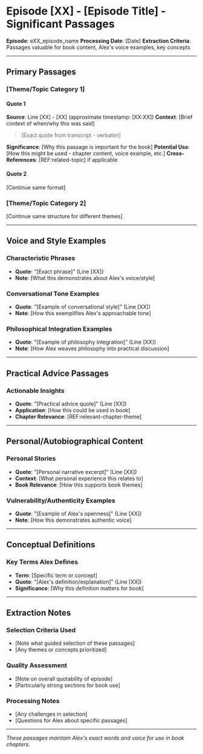 # Episode [XX] - [Episode Title] - Significant Passages

**Episode**: eXX_episode_name
**Processing Date**: [Date]
**Extraction Criteria**: Passages valuable for book content, Alex's voice examples, key concepts

---

## Primary Passages

### [Theme/Topic Category 1]

#### Quote 1
**Source**: Line [XX] - [XX] (approximate timestamp: [XX:XX])
**Context**: [Brief context of when/why this was said]

> [Exact quote from transcript - verbatim]

**Significance**: [Why this passage is important for the book]
**Potential Use**: [How this might be used - chapter content, voice example, etc.]
**Cross-References**: [REF:related-topic] if applicable

#### Quote 2
[Continue same format]

### [Theme/Topic Category 2]
[Continue same structure for different themes]

---

## Voice and Style Examples

### Characteristic Phrases
- **Quote**: "[Exact phrase]" (Line [XX])
- **Note**: [What this demonstrates about Alex's voice/style]

### Conversational Tone Examples
- **Quote**: "[Example of conversational style]" (Line [XX])
- **Note**: [How this exemplifies Alex's approachable tone]

### Philosophical Integration Examples
- **Quote**: "[Example of philosophy integration]" (Line [XX])
- **Note**: [How Alex weaves philosophy into practical discussion]

---

## Practical Advice Passages

### Actionable Insights
- **Quote**: "[Practical advice quote]" (Line [XX])
- **Application**: [How this could be used in book]
- **Chapter Relevance**: [REF:relevant-chapter-theme]

---

## Personal/Autobiographical Content

### Personal Stories
- **Quote**: "[Personal narrative excerpt]" (Line [XX])
- **Context**: [What personal experience this relates to]
- **Book Relevance**: [How this supports book themes]

### Vulnerability/Authenticity Examples
- **Quote**: "[Example of Alex's openness]" (Line [XX])
- **Note**: [How this demonstrates authentic voice]

---

## Conceptual Definitions

### Key Terms Alex Defines
- **Term**: [Specific term or concept]
- **Quote**: "[Alex's definition/explanation]" (Line [XX])
- **Significance**: [Why this definition matters for book]

---

## Extraction Notes

### Selection Criteria Used
- [Note what guided selection of these passages]
- [Any themes or concepts prioritized]

### Quality Assessment
- [Note on overall quotability of episode]
- [Particularly strong sections for book use]

### Processing Notes
- [Any challenges in selection]
- [Questions for Alex about specific passages]

---

*These passages maintain Alex's exact words and voice for use in book chapters.*
